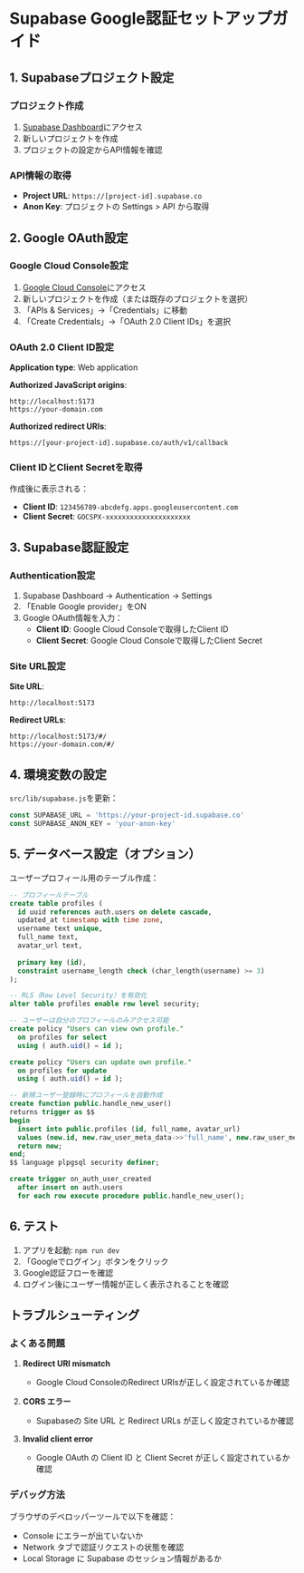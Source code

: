 # Supabase Google認証セットアップガイド

## 1. Supabaseプロジェクト設定

### プロジェクト作成
1. [Supabase Dashboard](https://app.supabase.com/)にアクセス
2. 新しいプロジェクトを作成
3. プロジェクトの設定からAPI情報を確認

### API情報の取得
- **Project URL**: `https://[project-id].supabase.co`
- **Anon Key**: プロジェクトの Settings > API から取得

## 2. Google OAuth設定

### Google Cloud Console設定
1. [Google Cloud Console](https://console.cloud.google.com/)にアクセス
2. 新しいプロジェクトを作成（または既存のプロジェクトを選択）
3. 「APIs & Services」→「Credentials」に移動
4. 「Create Credentials」→「OAuth 2.0 Client IDs」を選択

### OAuth 2.0 Client ID設定
**Application type**: Web application

**Authorized JavaScript origins**:
```
http://localhost:5173
https://your-domain.com
```

**Authorized redirect URIs**:
```
https://[your-project-id].supabase.co/auth/v1/callback
```

### Client IDとClient Secretを取得
作成後に表示される：
- **Client ID**: `123456789-abcdefg.apps.googleusercontent.com`
- **Client Secret**: `GOCSPX-xxxxxxxxxxxxxxxxxxxxx`

## 3. Supabase認証設定

### Authentication設定
1. Supabase Dashboard → Authentication → Settings
2. 「Enable Google provider」をON
3. Google OAuth情報を入力：
   - **Client ID**: Google Cloud Consoleで取得したClient ID
   - **Client Secret**: Google Cloud Consoleで取得したClient Secret

### Site URL設定
**Site URL**:
```
http://localhost:5173
```

**Redirect URLs**:
```
http://localhost:5173/#/
https://your-domain.com/#/
```

## 4. 環境変数の設定

`src/lib/supabase.js`を更新：

```javascript
const SUPABASE_URL = 'https://your-project-id.supabase.co'
const SUPABASE_ANON_KEY = 'your-anon-key'
```

## 5. データベース設定（オプション）

ユーザープロフィール用のテーブル作成：

```sql
-- プロフィールテーブル
create table profiles (
  id uuid references auth.users on delete cascade,
  updated_at timestamp with time zone,
  username text unique,
  full_name text,
  avatar_url text,
  
  primary key (id),
  constraint username_length check (char_length(username) >= 3)
);

-- RLS（Row Level Security）を有効化
alter table profiles enable row level security;

-- ユーザーは自分のプロフィールのみアクセス可能
create policy "Users can view own profile." 
  on profiles for select 
  using ( auth.uid() = id );

create policy "Users can update own profile." 
  on profiles for update 
  using ( auth.uid() = id );

-- 新規ユーザー登録時にプロフィールを自動作成
create function public.handle_new_user() 
returns trigger as $$
begin
  insert into public.profiles (id, full_name, avatar_url)
  values (new.id, new.raw_user_meta_data->>'full_name', new.raw_user_meta_data->>'avatar_url');
  return new;
end;
$$ language plpgsql security definer;

create trigger on_auth_user_created
  after insert on auth.users
  for each row execute procedure public.handle_new_user();
```

## 6. テスト

1. アプリを起動: `npm run dev`
2. 「Googleでログイン」ボタンをクリック
3. Google認証フローを確認
4. ログイン後にユーザー情報が正しく表示されることを確認

## トラブルシューティング

### よくある問題

1. **Redirect URI mismatch**
   - Google Cloud ConsoleのRedirect URIsが正しく設定されているか確認

2. **CORS エラー**
   - Supabaseの Site URL と Redirect URLs が正しく設定されているか確認

3. **Invalid client error**
   - Google OAuth の Client ID と Client Secret が正しく設定されているか確認

### デバッグ方法

ブラウザのデベロッパーツールで以下を確認：
- Console にエラーが出ていないか
- Network タブで認証リクエストの状態を確認
- Local Storage に Supabase のセッション情報があるか